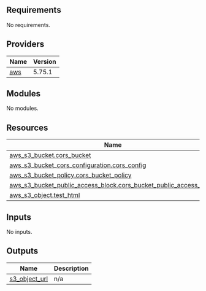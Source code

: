 ## Requirements

No requirements.

## Providers

| Name | Version |
|------|---------|
| <a name="provider_aws"></a> [aws](#provider\_aws) | 5.75.1 |

## Modules

No modules.

## Resources

| Name | Type |
|------|------|
| [aws_s3_bucket.cors_bucket](https://registry.terraform.io/providers/hashicorp/aws/latest/docs/resources/s3_bucket) | resource |
| [aws_s3_bucket_cors_configuration.cors_config](https://registry.terraform.io/providers/hashicorp/aws/latest/docs/resources/s3_bucket_cors_configuration) | resource |
| [aws_s3_bucket_policy.cors_bucket_policy](https://registry.terraform.io/providers/hashicorp/aws/latest/docs/resources/s3_bucket_policy) | resource |
| [aws_s3_bucket_public_access_block.cors_bucket_public_access_block](https://registry.terraform.io/providers/hashicorp/aws/latest/docs/resources/s3_bucket_public_access_block) | resource |
| [aws_s3_object.test_html](https://registry.terraform.io/providers/hashicorp/aws/latest/docs/resources/s3_object) | resource |

## Inputs

No inputs.

## Outputs

| Name | Description |
|------|-------------|
| <a name="output_s3_object_url"></a> [s3\_object\_url](#output\_s3\_object\_url) | n/a |
